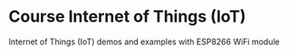 # Course Internet of Things (IoT)
Internet of Things (IoT) demos and examples with ESP8266 WiFi module 
